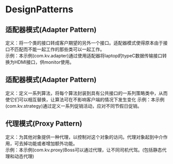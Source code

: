 # DesignPatterns

## 适配器模式(Adapter Pattern)
 定义：将一个类的接口转成客户期望的另外一个接口。适配器模式使得原本由于接口不匹配而不能一起工作的那些类可以一起工作。  
 示例：本示例(com.kv.adapter)通过使用适配器将laptop的typeC数据传输接口转换为HDMI接口，供monitor使用。
## 适配器模式(Adapter Pattern)
 定义：定义一系列算法，将每个算法封装到具有公共接口的一系列策略类中，从而使它们可以相互替换，让算法可在不影响客户端的情况下发生变化
 示例：本示例(com.kv.strategy)通过定义一系列促销活动，应对不同节假日促销。
## 代理模式(Proxy Pattern)
 定义：为其他对象提供一种代理，以控制对这个对象的访问。代理对象起到中介作用，可去掉功能或者增加额外功能。  
 示例：本示例(com.kv.proxy)Boss可以通过代理，让不同司机代驾。(包括静态代理和动态代理)